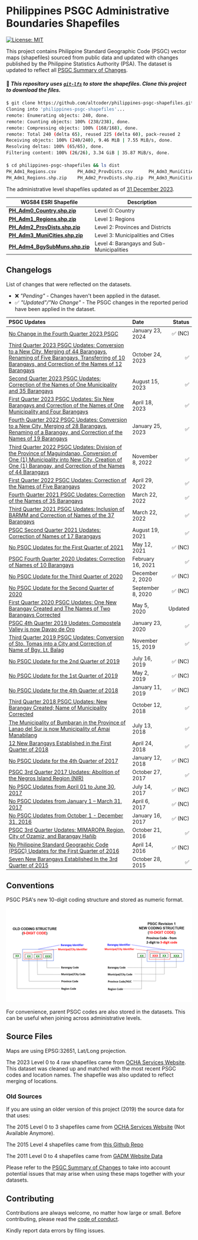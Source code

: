 # Philippines PSGC Administrative Boundaries Shapefiles

[![License: MIT](https://img.shields.io/badge/License-MIT-blue.svg)](https://raw.githubusercontent.com/faeldon/philippines-json-maps/master/LICENSE)


This project contains Philippine Standard Geographic Code (PSGC) vector maps (shapefiles) sourced from
public data and updated with changes published by the Philippine Statistics Authority (PSA). The dataset is updated to reflect all [PSGC Summary of Changes](https://psa.gov.ph/classification/psgc).


#### 📣 *This repository uses [`git-lfs`](https://git-lfs.com/) to store the shapefiles. Clone this project to download the files.*
```bash
$ git clone https://github.com/altcoder/philippines-psgc-shapefiles.git
Cloning into 'philippines-psgc-shapefiles'...
remote: Enumerating objects: 240, done.
remote: Counting objects: 100% (238/238), done.
remote: Compressing objects: 100% (168/168), done.
remote: Total 240 (delta 65), reused 225 (delta 60), pack-reused 2
Receiving objects: 100% (240/240), 9.46 MiB | 7.55 MiB/s, done.
Resolving deltas: 100% (65/65), done.
Filtering content: 100% (26/26), 3.34 GiB | 35.87 MiB/s, done.

$ cd philippines-psgc-shapefiles && ls dist
PH_Adm1_Regions.csv        PH_Adm2_ProvDists.csv      PH_Adm3_MuniCities.csv     PH_Adm4_BgySubMuns.csv
PH_Adm1_Regions.shp.zip    PH_Adm2_ProvDists.shp.zip  PH_Adm3_MuniCities.shp.zip PH_Adm4_BgySubMuns.shp.zip
```


The administrative level shapefiles updated as of [31 December 2023](https://psa.gov.ph/system/files/scd/PSGC-4Q-2023-National-and-Provincial-Summary.xlsx).


| WGS84 ESRI Shapefile | Description |
| --- | --- |
| **[PH_Adm0_Country.shp.zip](dist/PH_Adm0_Country.shp.zip)** | Level 0: Country |
| **[PH_Adm1_Regions.shp.zip](dist/PH_Adm1_Regions.shp.zip)** | Level 1: Regions |
| **[PH_Adm2_ProvDists.shp.zip](dist/PH_Adm2_ProvDists.shp.zip)** | Level 2: Provinces and Districts |
| **[PH_Adm3_MuniCities.shp.zip](dist/PH_Adm3_MuniCities.shp.zip)** | Level 3: Municipalities and Cities |
| **[PH_Adm4_BgySubMuns.shp.zip](dist/PH_Adm4_BgySubMuns.shp.zip)** | Level 4: Barangays and Sub-Municipalities |

## Changelogs

List of changes that were reflected on the datasets.
- ❌ *"Pending"* - Changes haven't been applied in the dataset.
- ✅ *"Updated"/"No Change"* - The PSGC changes in the reported period have been applied in the dataset.


| PSGC Updates      | Date | Status |
| :---------------- | :------ | ----: |
| [No Change in the Fourth Quarter 2023 PSGC](https://psa.gov.ph/classification/psgc/node/1684061953) | January 23, 2024 | ✅ (NC) |
| [Third Quarter 2023 PSGC Updates: Conversion to a New City, Merging of 44 Barangays, Renaming of Five Barangays, Transferring of 10 Barangays, and Correction of the Names of 12 Barangays](https://psa.gov.ph/classification/psgc/node/1684061390) | October 24, 2023 | ✅ |
| [Second Quarter 2023 PSGC Updates: Correction of the Names of One Municipality and 35 Barangays](https://psa.gov.ph/classification/psgc/node/1684060569) | August 15, 2023 | ✅ |
| [First Quarter 2023 PSGC Updates: Six New Barangays and Correction of the Names of One Municipality and Four Barangays](https://psa.gov.ph/classification/psgc/node/176698) | April 18, 2023 | ✅ |
| [Fourth Quarter 2022 PSGC Updates: Conversion to a New City, Merging of 28 Barangays, Renaming of a Barangay, and Correction of the Names of 19 Barangays](https://psa.gov.ph/classification/psgc/node/168704) | January 25, 2023 | ✅ |
| [Third Quarter 2022 PSGC Updates: Division of the Province of Maguindanao, Conversion of One (1) Municipality into New City, Creation of One (1) Barangay, and Correction of the Names of 44 Barangays](https://psa.gov.ph/classification/psgc/node/168321) | November 8, 2022 | ✅  |
| [First Quarter 2022 PSGC Updates: Correction of the Names of Five Barangays](https://psa.gov.ph/classification/psgc/node/167762) | April 29, 2022 | ✅ |
| [Fourth Quarter 2021 PSGC Updates: Correction of the Names of 35 Barangays](https://psa.gov.ph/classification/psgc/node/166424) | March 22, 2022 | ✅ |
| [Third Quarter 2021 PSGC Updates: Inclusion of BARMM and Correction of Names of the 37 Barangays](https://psa.gov.ph/classification/psgc/node/166423) | March 22, 2022 | ✅  |
| [PSGC Second Quarter 2021 Updates: Correction of Names of 17 Barangays](https://psa.gov.ph/classification/psgc/node/164996) | August 19, 2021 | ✅ |
| [No PSGC Updates for the First Quarter of 2021](https://psa.gov.ph/classification/psgc/node/164487) | May 12, 2021 | ✅ (NC) |
| [PSGC Fourth Quarter 2020 Updates: Correction of Names of 10 Barangays](https://psa.gov.ph/classification/psgc/node/163961) | February 16, 2021 | ✅ |
| [No PSGC Update for the Third Quarter of 2020](https://psa.gov.ph/classification/psgc/node/163593) | December 2, 2020 | ✅ (NC) |
| [No PSGC Update for the Second Quarter of 2020](https://psa.gov.ph/classification/psgc/node/163076) | September 8, 2020 | ✅ (NC) |
| [First Quarter 2020 PSGC Updates: One New Barangay Created and The Names of Two Barangays Corrected](https://psa.gov.ph/classification/psgc/node/161871) | May 5, 2020 | Updated |
| [PSGC 4th Quarter 2019 Updates: Compostela Valley is now Davao de Oro](https://psa.gov.ph/classification/psgc/node/145095)| January 23, 2020 | ✅ |
| [Third Quarter 2019 PSGC Updates: Conversion of Sto. Tomas into a City and Correction of Name of Bgy. Lt. Balag](https://psa.gov.ph/classification/psgc/node/144645) | November 15, 2019 | ✅ |
| [No PSGC Update for the 2nd Quarter of 2019](https://psa.gov.ph/classification/psgc/node/138937) | July 16, 2019 | ✅ (NC) |
| [No PSGC Update for the 1st Quarter of 2019](https://psa.gov.ph/classification/psgc/node/138550) | May 2, 2019 | ✅ (NC) |
| [No PSGC Update for the 4th Quarter of 2018](https://psa.gov.ph/classification/psgc/node/137060) | January 11, 2019 | ✅ (NC) |
| [Third Quarter 2018 PSGC Updates: New Barangay Created; Name of Municipality Corrected](https://psa.gov.ph/classification/psgc/node/136072) | October 12, 2018 | ✅ |
| [The Municipality of Bumbaran in the Province of Lanao del Sur is now Municipality of Amai Manabilang](https://psa.gov.ph/classification/psgc/node/134410) | July 13, 2018 | ✅ |
| [12 New Barangays Established in the First Quarter of 2018](https://psa.gov.ph/classification/psgc/node/131336) | April 24, 2018 | ✅ |
| [No PSGC Update for the 4th Quarter of 2017](https://psa.gov.ph/classification/psgc/node/129320) | January 12, 2018 | ✅ (NC) |
| [PSGC 3rd Quarter 2017 Updates: Abolition of the Negros Island Region (NIR)](https://psa.gov.ph/classification/psgc/node/127925) | October 27, 2017 | ✅ |
| [No PSGC Updates from April 01 to June 30, 2017](https://psa.gov.ph/classification/psgc/node/126423) | July 14, 2017 | ✅ (NC)|
| [No PSGC Updates from January 1 – March 31, 2017](https://psa.gov.ph/classification/psgc/node/116178) | April 6, 2017 | ✅ (NC) |
| [No PSGC Updates from October 1 - December 31, 2016](https://psa.gov.ph/classification/psgc/node/70242) | January 16, 2017 | ✅ (NC) |
| [PSGC 3rd Quarter Updates: MIMAROPA Region, City of Ozamiz, and Barangay Hañib](https://psa.gov.ph/classification/psgc/node/63723) | October 21, 2016 | ✅ |
| [No Philippine Standard Geographic Code (PSGC) Updates for the First Quarter of 2016](https://psa.gov.ph/classification/psgc/node/55142) | April 14, 2016 | ✅ (NC) |
| [Seven New Barangays Established In the 3rd Quarter of 2015](https://psa.gov.ph/classification/psgc/node/51291) |   October 28, 2015   | ✅ |

## Conventions

PSGC PSA's new 10-digit coding structure and stored as numeric format.

![PSGC](docs/psgc.png)

For convenience, parent PSGC codes are also stored in the datasets. This can be useful when joining across administrative levels.

## Source Files

Maps are using EPSG:32651, Lat/Long projection.

The 2023 Level 0 to 4 raw shapefiles came from [OCHA Services Website](https://data.humdata.org/dataset/cod-ab-phl). This dataset was cleaned up and matched with the most recent PSGC codes and location names. The shapefile was also updated to reflect merging of locations.

### Old Sources
If you are using an older version of this project (2019) the source data for that uses:

The 2015 Level 0 to 3 shapefiles came from [OCHA Services Website](https://data.humdata.org/dataset/philippines-administrative-levels-0-to-3) (Not Available Anymore).

The 2015 Level 4 shapefiles came from [this Github Repo](https://github.com/justinelliotmeyers/official_philippines_shapefile_data_2016)

The 2011 Level 0 to 4 shapefiles came from [GADM Website Data](https://gadm.org)

Please refer to the [PSGC Summary of Changes](https://psa.gov.ph/classification/psgc)
to take into account potential issues that may arise when using these maps together with your datasets.

## Contributing

Contributions are always welcome, no matter how large or small. Before contributing,
please read the [code of conduct](./.github/CODE_OF_CONDUCT.md).

Kindly report data errors by filing issues.
